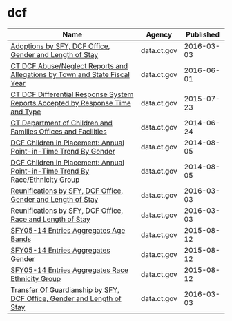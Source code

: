 # dcf

Name | Agency | Published
---- | ---- | ---------
[Adoptions by SFY, DCF Office, Gender and Length of Stay](../datasets/cyz8-6esi.md) | data.ct.gov | 2016-03-03
[CT DCF Abuse/Neglect Reports and Allegations by Town and State Fiscal Year](../datasets/337d-73fs.md) | data.ct.gov | 2016-06-01
[CT DCF Differential Response System Reports Accepted by Response Time and Type](../datasets/35x9-cadj.md) | data.ct.gov | 2015-07-23
[CT Department of Children and Families Offices and Facilities](../datasets/nhvj-awym.md) | data.ct.gov | 2014-06-24
[DCF Children in Placement: Annual Point-in-Time Trend By Gender](../datasets/9huc-qs58.md) | data.ct.gov | 2014-08-05
[DCF Children in Placement: Annual Point-in-Time Trend By Race/Ethnicity Group](../datasets/4g5q-njpq.md) | data.ct.gov | 2014-08-05
[Reunifications by SFY, DCF Office, Gender and Length of Stay](../datasets/6rr7-9fb2.md) | data.ct.gov | 2016-03-03
[Reunifications by SFY, DCF Office, Race and Length of Stay](../datasets/9x74-djtb.md) | data.ct.gov | 2016-03-03
[SFY05-14 Entries Aggregates Age Bands](../datasets/fnfg-dct4.md) | data.ct.gov | 2015-08-12
[SFY05-14 Entries Aggregates Gender](../datasets/wbi8-5vhf.md) | data.ct.gov | 2015-08-12
[SFY05-14 Entries Aggregates Race Ethnicity Group](../datasets/wzpb-uqdj.md) | data.ct.gov | 2015-08-12
[Transfer Of Guardianship by SFY, DCF Office, Gender and Length of Stay](../datasets/kyc9-zbgf.md) | data.ct.gov | 2016-03-03

